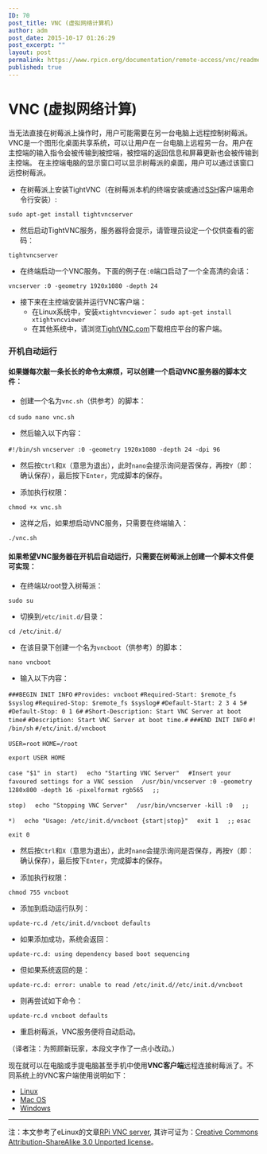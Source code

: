 ```yaml
---
ID: 70
post_title: VNC (虚拟网络计算机)
author: adm
post_date: 2015-10-17 01:26:29
post_excerpt: ""
layout: post
permalink: https://www.rpicn.org/documentation/remote-access/vnc/readme-md-3/
published: true
---
```

# VNC (虚拟网络计算) 

当无法直接在树莓派上操作时，用户可能需要在另一台电脑上远程控制树莓派。 VNC是一个图形化桌面共享系统，可以让用户在一台电脑上远程另一台。用户在主控端的输入指令会被传输到被控端，被控端的返回信息和屏幕更新也会被传输到主控端。 在主控端电脑的显示窗口可以显示树莓派的桌面，用户可以通过该窗口远控树莓派。 

- 在树莓派上安装TightVNC（在树莓派本机的终端安装或通过[SSH][1]客户端用命令行安装）:

```
sudo apt-get install tightvncserver 
```

- 然后启动TightVNC服务，服务器将会提示，请管理员设定一个仅供查看的密码：

```
tightvncserver
```

- 在终端启动一个VNC服务。下面的例子在`:0`端口启动了一个全高清的会话：

```
vncserver :0 -geometry 1920x1080 -depth 24
```

- 接下来在主控端安装并运行VNC客户端： 
    - 在Linux系统中，安装`xtightvncviewer`：
    `sudo apt-get install xtightvncviewer` 
    - 在其他系统中，请浏览[TightVNC.com][2]下载相应平台的客户端。

### 开机自动运行

#### 如果嫌每次敲一条长长的命令太麻烦，可以创建一个启动VNC服务器的脚本文件：

- 创建一个名为`vnc.sh`（供参考）的脚本：

`cd`
`sudo nano vnc.sh` 

- 然后输入以下内容：

`#!/bin/sh`
`vncserver :0 -geometry 1920x1080 -depth 24 -dpi 96`

- 然后按`Ctrl`和`X`（意思为退出），此时`nano`会提示询问是否保存，再按`Y`（即：确认保存），最后按下`Enter`，完成脚本的保存。

- 添加执行权限：

```
chmod +x vnc.sh
```

- 这样之后，如果想启动VNC服务，只需要在终端输入：

```
./vnc.sh
```

#### 如果希望VNC服务器在开机后自动运行，只需要在树莓派上创建一个脚本文件便可实现：

- 在终端以root登入树莓派：

```
sudo su
```

- 切换到`/etc/init.d/`目录：

```
cd /etc/init.d/
```

- 在该目录下创建一个名为`vncboot`（供参考）的脚本：
```
nano vncboot
```

- 输入以下内容：

`###BEGIN INIT INFO`
`#Provides: vncboot`
`#Required-Start: $remote_fs $syslog`
`#Required-Stop: $remote_fs $syslog#`
`#Default-Start: 2 3 4 5#`
`#Default-Stop: 0 1 6#`
`#Short-Description: Start VNC Server at boot time#`
`#Description: Start VNC Server at boot time.#`
`###END INIT INFO`
`#! /bin/sh`
`#/etc/init.d/vncboot`

`USER=root`
`HOME=/root` 

`export USER HOME`

`case "$1" in`
` start)`
`  echo "Starting VNC Server"`
`  #Insert your favoured settings for a VNC session`
`  /usr/bin/vncserver :0 -geometry 1280x800 -depth 16 -pixelformat rgb565`
`  ;;`

`stop)`
`  echo "Stopping VNC Server"`
`  /usr/bin/vncserver -kill :0`
`  ;;`

`*)`
`  echo "Usage: /etc/init.d/vncboot {start|stop}"`
`  exit 1`
`  ;;`
`esac`

`exit 0`

- 然后按`Ctrl`和`X`（意思为退出），此时`nano`会提示询问是否保存，再按`Y`（即：确认保存），最后按下`Enter`，完成脚本的保存。

- 添加执行权限：

```
chmod 755 vncboot
```

- 添加到启动运行队列：
```
update-rc.d /etc/init.d/vncboot defaults
```

- 如果添加成功，系统会返回：
```
update-rc.d: using dependency based boot sequencing
```

- 但如果系统返回的是：
```
update-rc.d: error: unable to read /etc/init.d//etc/init.d/vncboot
```

- 则再尝试如下命令：
```
update-rc.d vncboot defaults
```

- 重启树莓派，VNC服务便将自动启动。

（译者注：为照顾新玩家，本段文字作了一点小改动。）

现在就可以在电脑或手提电脑甚至手机中使用**VNC客户端**远程连接树莓派了。不同系统上的VNC客户端使用说明如下： 
- [Linux][3]
- [Mac OS][4]
- [Windows][5]

---
注：本文参考了eLinux的文章[RPi VNC server][6], 其许可证为：[Creative Commons Attribution-ShareAlike 3.0 Unported license][7]。

 [1]: ../ssh/README.md
 [2]: http://www.tightvnc.com/download.php
 [3]: linux.md
 [4]: mac.md
 [5]: windows.md
 [6]: http://elinux.org/RPi_VNC_Server
 [7]: http://creativecommons.org/licenses/by-sa/3.0/
